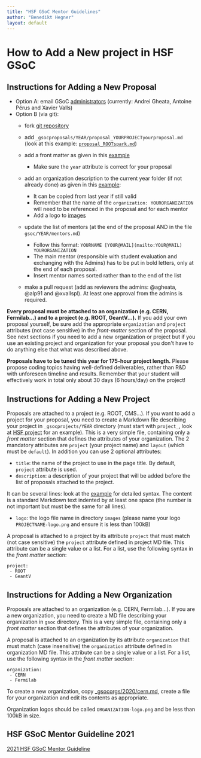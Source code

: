 ```yaml
---
title: "HSF GSoC Mentor Guidelines"
author: "Benedikt Hegner"
layout: default
---
```


# How to Add a New project in HSF GSoC

## Instructions for Adding a New Proposal

 * Option A: email GSoC [administrators](mailto:hsf-gsoc-admin@googlegroups.com) (currently: Andrei Gheata, Antoine Pérus and Xavier Valls)
 * Option B (via git): 
   * fork [git repository](https://github.com/HEP-SF/hep-sf.github.io) 
   * add `_gsocproposals/YEAR/proposal_YOURPROJECTyourproposal.md` (look at this example: [`proposal_ROOTspark.md`](https://raw.githubusercontent.com/HSF/hsf.github.io/master/_gsocproposals/2018/proposal_ROOTspark.md))
   * add a front matter as given in this
   [example](https://raw.githubusercontent.com/HSF/hsf.github.io/master/_gsocprojects/2019/project_HSF.md)
      * Make sure the `year` attribute is correct for your proposal
   * add an organization description to the current year folder (if not already done) as given in this [example](https://raw.githubusercontent.com/HSF/hsf.github.io/master/_gsocorgs/2020/cern.md):
      * It can be copied from last year if still valid
      * Remember that the name of the `organization: YOURORGANIZATION` will need to be referenced in the proposal and for each mentor
      * Add a logo to [images](https://github.com/HSF/hsf.github.io/tree/master/images)
   * update the list of mentors (at the end of the proposal AND in the file `gsoc/YEAR/mentors.md`)
      * Follow this format: `YOURNAME [YOUR@MAIL](mailto:YOUR@MAIL) YOURORGANIZATION`
      * The main mentor (responsible with student evaluation and exchanging with the Admins) has to be put in bold letters, only at the end of each proposal.
      * Insert mentor names sorted rather than to the end of the list

   * make a pull request (add as reviewers the admins: @agheata, @alp91 and @xvallspl). At least one approval from the admins is required.

**Every proposal must be attached to an organization (e.g. CERN, Fermilab...) and to a project (e.g. ROOT, GeantV...).** If you add your own proposal yourself, be sure add the appropriate `organization` and `project` attributes (not case sensitive) in the *front-matter* section of the proposal. See next sections if you need to add a new organization or project but if you use an existing project and organization for your proposal you don't have to do anything else that what was described above.

**Proposals have to be tuned this year for 175-hour project length.** Please propose coding topics having well-defined deliverables, rather than R&D with unforeseen timeline and results. Remember that your student will effectively work in total only about 30 days (6 hours/day) on the project!
   
## Instructions for Adding a New Project

Proposals are attached to a project (e.g. ROOT, CMS...). If you want to add a project for your proposal, you need to create 
a Markdown file describing your project in `_gsocprojects/YEAR` directory (must start with `project_`,
look at [HSF project](https://raw.githubusercontent.com/HSF/hsf.github.io/master/_gsocprojects/2019/project_HSF.md) for an example).
This is a very simple file, containing only a *front matter* section that defines the attributes of
your organization. The 2 mandatory attributes are `project` (your project name) and `layout` (which must be `default`).
In addition you can use 2 optional attributes:

* `title`: the name of the project to use in the page title. By default, `project` attribute is used.
* `description`: a description of your project that will be added before the list of proposals attached to the project.

It can be several lines: look at the [example](https://raw.githubusercontent.com/hep-sf/hep-sf.github.io/master/_gsocprojects/2018/project_SixTrack.md)
for detailed syntax. The content is a standard Markdown text indented by at least one space (the number is not important
but must be the same for all lines).

* `logo`: the logo file name in directory `images` (please name your logo `PROJECTNAME-logo.png` and ensure it is less than 100kB)

A proposal is attached to a project by its attribute `project` that must match (not case sensitive) the `project`
attribute defined in project MD file. This attribute can be a single value or a list. For a list, use the following
syntax in the *front matter* section:

```
project:
 - ROOT
 - GeantV
```

## Instructions for Adding a New Organization

Proposals are attached to an organization (e.g. CERN, Fermilab...). If you are a new organization, you need to create 
a MD file describing your organization in `gsoc` directory. This is a very simple file, containing only a
*front matter* section that defines the attributes of your organization.

A proposal is attached to an organization by its attribute `organization` that must match (case insensitive) the
`organization` attribute defined in organization MD file. This attribute can be a single value or a list. For a
list, use the following syntax in the *front matter* section:

```
organization:
 - CERN
 - Fermilab
```

To create a new organization, copy
[_gsocorgs/2020/cern.md](https://raw.githubusercontent.com/hep-sf/hep-sf.github.io/master/_gsocorgs/2020/cern.md),
create a file for your organization and edit its contents as appropriate.

Organization logos should be called `ORGANIZATION-logo.png` and be less than 100kB in size.

## HSF GSoC Mentor Guideline 2021

[2021 HSF GSoC Mentor Guideline](https://docs.google.com/document/d/110NS7iRonBUKa05pny-YaOS8mXpBYjs6DG302SeWbOI/edit?usp=sharing)
